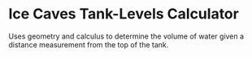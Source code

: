 # Ice Caves Tank-Levels Calculator
Uses geometry and calculus to determine the volume of water given a distance measurement from the top of the tank.  
